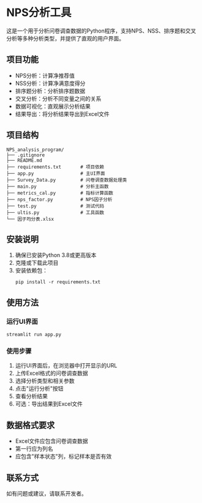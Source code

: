 # NPS分析工具

这是一个用于分析问卷调查数据的Python程序，支持NPS、NSS、排序题和交叉分析等多种分析类型，并提供了直观的用户界面。

## 项目功能
- NPS分析：计算净推荐值
- NSS分析：计算净满意度得分
- 排序题分析：分析排序题数据
- 交叉分析：分析不同变量之间的关系
- 数据可视化：直观展示分析结果
- 结果导出：将分析结果导出到Excel文件

## 项目结构
```
NPS_analysis_program/
├── .gitignore
├── README.md
├── requirements.txt       # 项目依赖
├── app.py                 # 主UI界面
├── Survey_Data.py         # 问卷调查数据处理类
├── main.py                # 分析主函数
├── metrics_cal.py         # 指标计算函数
├── nps_factor.py          # NPS因子分析
├── test.py                # 测试代码
├── ultis.py               # 工具函数
└── 因子均分表.xlsx
```

## 安装说明
1. 确保已安装Python 3.8或更高版本
2. 克隆或下载此项目
3. 安装依赖包：
   ```
   pip install -r requirements.txt
   ```

## 使用方法
### 运行UI界面
```
streamlit run app.py
```

### 使用步骤
1. 运行UI界面后，在浏览器中打开显示的URL
2. 上传Excel格式的问卷调查数据
3. 选择分析类型和相关参数
4. 点击"运行分析"按钮
5. 查看分析结果
6. 可选：导出结果到Excel文件

## 数据格式要求
- Excel文件应包含问卷调查数据
- 第一行应为列名
- 应包含"样本状态"列，标记样本是否有效

## 联系方式
如有问题或建议，请联系开发者。